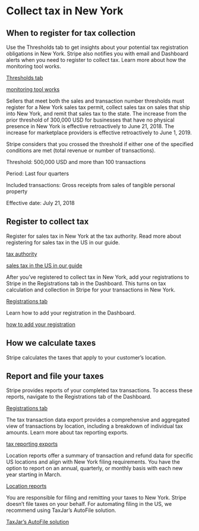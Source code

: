 # Collect tax in New York

## When to register for tax collection

Use the Thresholds tab to get insights about your potential tax registration obligations in New York. Stripe also notifies you with email and Dashboard alerts when you need to register to collect tax. Learn more about how the monitoring tool works.

[Thresholds tab](https://dashboard.stripe.com/tax/thresholds)

[monitoring tool works](/tax/monitoring)

Sellers that meet both the sales and transaction number thresholds must register for a New York sales tax permit, collect sales tax on sales that ship into New York, and remit that sales tax to the state. The increase from the prior threshold of 300,000 USD for businesses that have no physical presence in New York is effective retroactively to June 21, 2018. The increase for marketplace providers is effective retroactively to June 1, 2019.

Stripe considers that you crossed the threshold if either one of the specified conditions are met (total revenue or number of transactions).

Threshold: 500,000 USD and more than 100 transactions

Period: Last four quarters

Included transactions: Gross receipts from sales of tangible personal property

Effective date: July 21, 2018

## Register to collect tax

Register for sales tax in New York at the tax authority. Read more about registering for sales tax in the US in our guide.

[tax authority](https://www.tax.ny.gov/bus/st/stidx.htm)

[sales tax in the US in our guide](https://stripe.com/guides/sales-tax-registration-process-us)

After you’ve registered to collect tax in New York, add your registrations to Stripe in the Registrations tab in the Dashboard. This turns on tax calculation and collection in Stripe for your transactions in New York.

[Registrations tab](https://dashboard.stripe.com/tax/registrations?location=us-ny)

Learn how to add your registration in the Dashboard.

[how to add your registration](/tax/registering#track-your-registrations-in-the-tax-dashboard)

## How we calculate taxes

Stripe calculates the taxes that apply to your customer’s location.

## Report and file your taxes

Stripe provides reports of your completed tax transactions. To access these reports, navigate to the Registrations tab of the Dashboard.

[Registrations tab](https://dashboard.stripe.com/tax/registrations)

The tax transaction data export provides a comprehensive and aggregated view of transactions by location, including a breakdown of individual tax amounts. Learn more about tax reporting exports.

[tax reporting exports](/tax/reports#exports)

Location reports offer a summary of transaction and refund data for specific US locations and align with New York filing requirements. You have the option to report on an annual, quarterly, or monthly basis with each new year starting in March.

[Location reports](/tax/reports#us-location-reports)

You are responsible for filing and remitting your taxes to New York. Stripe doesn’t file taxes on your behalf. For automating filing in the US, we recommend using TaxJar’s AutoFile solution.

[TaxJar’s AutoFile solution](https://go.taxjar.com/2021StripeTaxInquiry_LP-01-Request.html)
